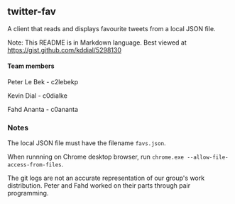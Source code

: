 ## twitter-fav ##
A client that reads and displays favourite tweets from a local JSON file.

Note: This README is in Markdown language. Best viewed at https://gist.github.com/kddial/5298130

#### Team members ####
Peter Le Bek - c2lebekp

Kevin Dial - c0dialke

Fahd Ananta - c0ananta


### Notes ###
The local JSON file must have the filename ```favs.json```.

When runnning on Chrome desktop browser, run ```chrome.exe --allow-file-access-from-files```.

The git logs are not an accurate representation of our group's work distribution.  Peter and Fahd worked on their parts through pair programming.
